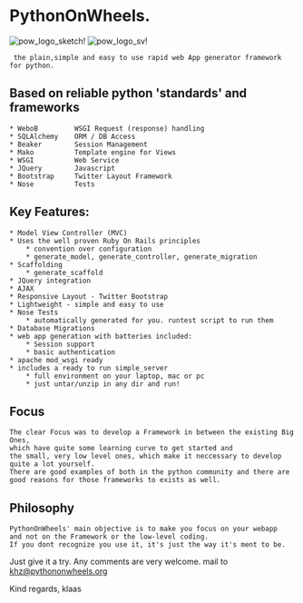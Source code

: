 PythonOnWheels.
===================

![pow_logo_sketch!](http://www.pythononwheels.org/static/img/pow_logo_ideas_sketch_1.png "pow_logo_sketch")
![pow_logo_sv!](http://www.pythononwheels.org/static/img/pow_logo_idea_1_extra_small.png "pow_logo_svg")

     the plain,simple and easy to use rapid web App generator framework for python.

Based on reliable python 'standards' and frameworks
-------------------------

	* WeboB		    WSGI Request (response) handling
	* SQLAlchemy    ORM / DB Access
	* Beaker		Session Management
	* Mako		    Template engine for Views
	* WSGI		    Web Service
	* JQuery	    Javascript 
	* Bootstrap	    Twitter Layout Framework 
	* Nose  	    Tests
Key Features:
--------------
	* Model View Controller (MVC)
	* Uses the well proven Ruby On Rails principles
	    * convention over configuration
	    * generate_model, generate_controller, generate_migration
	* Scaffolding
	    * generate_scaffold
	* JQuery integration
	* AJAX
	* Responsive Layout - Twitter Bootstrap
	* Lightweight - simple and easy to use
	* Nose Tests
	    * automatically generated for you. runtest script to run them
	* Database Migrations
	* web app generation with batteries included:
		* Session support
		* basic authentication
	* apache mod_wsgi ready 
	* includes a ready to run simple_server
	    * full environment on your laptop, mac or pc
	    * just untar/unzip in any dir and run!

Focus
-------------------
    The clear Focus was to develop a Framework in between the existing Big Ones,
    which have quite some learning curve to get started and
    the small, very low level ones, which make it neccessary to develop
    quite a lot yourself.
    There are good examples of both in the python community and there are 
    good reasons for those frameworks to exists as well.

Philosophy
------------------- 
    PythonOnWheels' main objective is to make you focus on your webapp
    and not on the Framework or the low-level coding. 
    If you dont recognize you use it, it's just the way it's ment to be.


Just give it a try. Any comments are very welcome. mail to khz@pythononwheels.org

Kind regards,
klaas